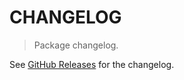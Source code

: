 # CHANGELOG

> Package changelog.

See [GitHub Releases](https://github.com/stdlib-js/constants-time-minutes-in-hour/releases) for the changelog.